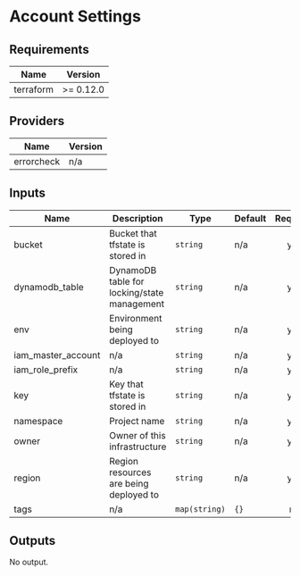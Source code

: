 # Account Settings

<!-- BEGINNING OF PRE-COMMIT-TERRAFORM DOCS HOOK -->
## Requirements

| Name | Version |
|------|---------|
| terraform | >= 0.12.0 |

## Providers

| Name | Version |
|------|---------|
| errorcheck | n/a |

## Inputs

| Name | Description | Type | Default | Required |
|------|-------------|------|---------|:--------:|
| bucket | Bucket that tfstate is stored in | `string` | n/a | yes |
| dynamodb\_table | DynamoDB table for locking/state management | `string` | n/a | yes |
| env | Environment being deployed to | `string` | n/a | yes |
| iam\_master\_account | n/a | `string` | n/a | yes |
| iam\_role\_prefix | n/a | `string` | n/a | yes |
| key | Key that tfstate is stored in | `string` | n/a | yes |
| namespace | Project name | `string` | n/a | yes |
| owner | Owner of this infrastructure | `string` | n/a | yes |
| region | Region resources are being deployed to | `string` | n/a | yes |
| tags | n/a | `map(string)` | `{}` | no |

## Outputs

No output.

<!-- END OF PRE-COMMIT-TERRAFORM DOCS HOOK -->

